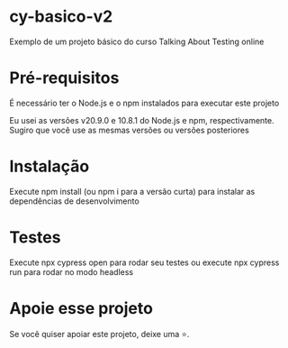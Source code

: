 # cy-basico-v2

 Exemplo de um projeto básico do curso Talking About Testing online

# Pré-requisitos

É necessário ter o Node.js e o npm instalados para executar este projeto

Eu usei as versões v20.9.0 e 10.8.1 do Node.js e npm, respectivamente. Sugiro que você use as mesmas versões ou versões posteriores

# Instalação

Execute npm install (ou npm i para a versão curta) para instalar as dependências de desenvolvimento

# Testes
 Execute npx cypress open para rodar seu testes ou execute npx cypress run para rodar no modo headless


# Apoie esse projeto
Se você quiser apoiar este projeto, deixe uma ⭐.